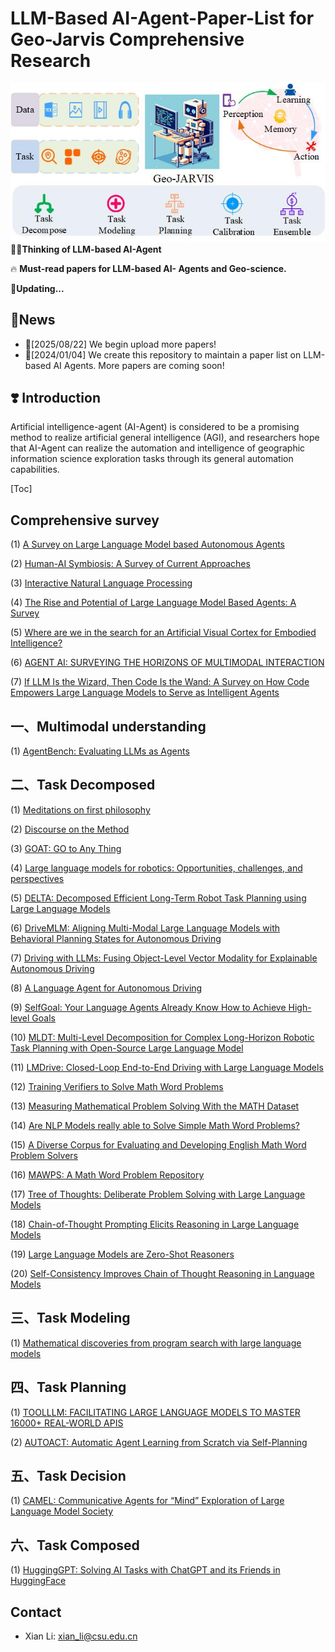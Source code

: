 # LLM-Based AI-Agent-Paper-List for Geo-Jarvis Comprehensive Research
![main_logo.jpg](asset_image/main_logo.jpg)
🍄‍🟫**Thinking of LLM-based AI-Agent**

🔥 **Must-read papers for LLM-based AI- Agents and Geo-science.**

🥟**Updating...**

## 🚗**News**


- 🚀[2025/08/22] We begin upload more papers!
- 🚀[2024/01/04] We create this repository to maintain a paper list on LLM-based AI Agents. More papers are coming soon!



## ❣️ Introduction

Artificial intelligence-agent (AI-Agent) is considered to be a promising method to realize artificial general intelligence (AGI), and researchers hope that AI-Agent can realize the automation and intelligence of geographic information science exploration tasks through its general automation capabilities.



[Toc]



## Comprehensive survey

(1) [A Survey on Large Language Model based Autonomous Agents](https://arxiv.org/abs/2308.11432)

(2) [Human-AI Symbiosis: A Survey of Current Approaches](https://arxiv.org/abs/2103.09990)

(3) [Interactive Natural Language Processing](https://arxiv.org/abs/2305.13246)

(4) [The Rise and Potential of Large Language Model Based Agents: A Survey](https://arxiv.org/abs/2309.07864)

(5) [Where are we in the search for an Artificial Visual Cortex for Embodied Intelligence?](https://arxiv.org/abs/2303.18240)

(6) [AGENT AI: SURVEYING THE HORIZONS OF MULTIMODAL INTERACTION](https://arxiv.org/abs/2401.03568)

(7) [If LLM Is the Wizard, Then Code Is the Wand: A Survey on How Code Empowers Large Language Models to Serve as Intelligent Agents](http://arxiv.org/abs/2401.00812)

  

## 一、Multimodal understanding

(1) [AgentBench: Evaluating LLMs as Agents](https://arxiv.org/abs/2308.03688)

## 二、Task Decomposed

(1) [Meditations on first philosophy](https://www.taylorfrancis.com/chapters/edit/10.4324/9781315508818-3/meditations-first-philosophy-ren%C3%A9-descartes)

(2) [Discourse on the Method](https://upload.wikimedia.org/wikipedia/commons/0/0b/Descartes%27_Discourse.pdf)

(3) [GOAT: GO to Any Thing](https://arxiv.org/abs/2311.06430)

(4) [Large language models for robotics: Opportunities, challenges, and perspectives](https://www.sciencedirect.com/science/article/pii/S2949855424000613)

(5) [DELTA: Decomposed Efficient Long-Term Robot Task Planning using Large Language Models](https://arxiv.org/abs/2404.03275)

(6) [DriveMLM: Aligning Multi-Modal Large Language Models with Behavioral Planning States for Autonomous Driving](https://arxiv.org/abs/2312.09245)

(7) [Driving with LLMs: Fusing Object-Level Vector Modality for Explainable Autonomous Driving](https://arxiv.org/abs/2310.01957)

(8) [A Language Agent for Autonomous Driving](https://arxiv.org/abs/2311.10813)

(9) [SelfGoal: Your Language Agents Already Know How to Achieve High-level Goals](https://arxiv.org/abs/2406.04784)

(10) [MLDT: Multi-Level Decomposition for Complex Long-Horizon Robotic Task Planning with Open-Source Large Language Model](https://arxiv.org/abs/2403.18760)

(11) [LMDrive: Closed-Loop End-to-End Driving with Large Language Models](https://arxiv.org/abs/2312.07488)

(12) [Training Verifiers to Solve Math Word Problems](https://arxiv.org/abs/2110.14168)

(13) [Measuring Mathematical Problem Solving With the MATH Dataset](https://arxiv.org/abs/2103.03874)

(14) [Are NLP Models really able to Solve Simple Math Word Problems?](https://arxiv.org/abs/2103.07191)

(15) [A Diverse Corpus for Evaluating and Developing English Math Word Problem Solvers](https://arxiv.org/abs/2106.15772)

(16) [MAWPS: A Math Word Problem Repository](https://aclanthology.org/N16-1136/)

(17) [Tree of Thoughts: Deliberate Problem Solving with Large Language Models](https://arxiv.org/abs/2305.10601)

(18) [Chain-of-Thought Prompting Elicits Reasoning in Large Language Models](https://arxiv.org/abs/2201.11903)

(19) [Large Language Models are Zero-Shot Reasoners](https://arxiv.org/abs/2205.11916)

(20) [Self-Consistency Improves Chain of Thought Reasoning in Language Models](https://arxiv.org/abs/2203.11171)

## 三、Task Modeling

(1) [Mathematical discoveries from program search with large language models](https://www.nature.com/articles/s41586-023-06924-6)

## 四、Task Planning

(1) [TOOLLLM: FACILITATING LARGE LANGUAGE MODELS TO MASTER 16000+ REAL-WORLD APIS](https://arxiv.org/abs/2307.16789)

(2) [AUTOACT: Automatic Agent Learning from Scratch via Self-Planning](https://arxiv.org/pdf/2401.05268.pdf)

## 五、Task Decision

(1) [CAMEL: Communicative Agents for “Mind” Exploration of Large Language Model Society](https://arxiv.org/abs/2303.17760)

## 六、Task Composed

(1) [HuggingGPT: Solving AI Tasks with ChatGPT and its Friends in HuggingFace](https://arxiv.org/abs/2303.17580)



## Contact
- Xian Li: xian_li@csu.edu.cn
